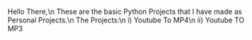 Hello There,\n
These are the basic Python Projects that I have made as Personal Projects.\n
The Projects:\n
  i) Youtube To MP4\n
  ii) Youtube TO MP3
